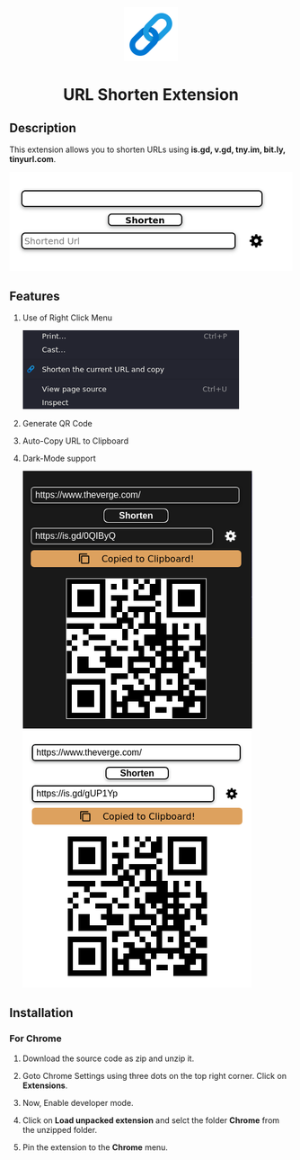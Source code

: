 <div align="center">
<img alt="logo" src="./images/icon.png">
<h1>URL Shorten Extension</h1>
</div>

## Description

This extension allows you to shorten URLs using **is.gd, v.gd, tny.im, bit.ly, tinyurl.com**.

![images](images/img.png)

## Features
1. Use of Right Click Menu

    ![alt-click](./images/hi.png)

2. Generate QR Code

3. Auto-Copy URL to Clipboard
4. Dark-Mode support

    ![alt-click](./images/qr.png#gh-dark-mode-only)
    ![alt-click](./images/qr-light.png#gh-light-mode-only)



## Installation
### For Chrome

1. Download the source code as zip and unzip it.

2. Goto Chrome Settings using three dots on the top right corner. Click on **Extensions**.

3. Now, Enable developer mode.

4. Click on **Load unpacked extension** and selct the folder **Chrome** from the unzipped folder.

5. Pin the extension to the **Chrome** menu.

    


<!-- ### For Firefox -->
